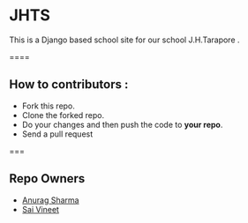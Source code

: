 JHTS
====

This is a Django based school site for our school J.H.Tarapore .

====

<h2> How to contributors :</h2>
<ul>
  <li>Fork this repo.
  <li>Clone the forked repo.
  <li>Do your changes and then push the code to <b>your repo</b>.
  <li>Send a pull request
</ul>

===
<h2>Repo Owners</h2>
<ul>
<li><a href="https://github.com/Anurag-Ans">Anurag Sharma</a>
<li><a href="https://github.com/svineet">Sai Vineet</a>
